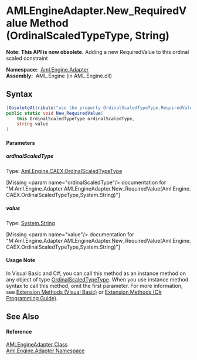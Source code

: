 AMLEngineAdapter.New_RequiredValue Method (OrdinalScaledTypeType, String)
=========================================================================


**Note: This API is now obsolete.**
Adding a new RequiredValue to this ordinal scaled constraint

  **Namespace:**  [Aml.Engine.Adapter][1]  
  **Assembly:**  AML.Engine (in AML.Engine.dll)

Syntax
------

```csharp
[ObsoleteAttribute("use the property OrdinalScaledTypeType.RequiredValue instead.")]
public static void New_RequiredValue(
	this OrdinalScaledTypeType ordinalScaledType,
	string value
)
```

#### Parameters

##### *ordinalScaledType*
Type: [Aml.Engine.CAEX.OrdinalScaledTypeType][2]  

[Missing &lt;param name="ordinalScaledType"/> documentation for "M:Aml.Engine.Adapter.AMLEngineAdapter.New_RequiredValue(Aml.Engine.CAEX.OrdinalScaledTypeType,System.String)"]


##### *value*
Type: [System.String][3]  

[Missing &lt;param name="value"/> documentation for "M:Aml.Engine.Adapter.AMLEngineAdapter.New_RequiredValue(Aml.Engine.CAEX.OrdinalScaledTypeType,System.String)"]


#### Usage Note
In Visual Basic and C#, you can call this method as an instance method on any object of type [OrdinalScaledTypeType][2]. When you use instance method syntax to call this method, omit the first parameter. For more information, see [Extension Methods (Visual Basic)][4] or [Extension Methods (C# Programming Guide)][5].

See Also
--------

#### Reference
[AMLEngineAdapter Class][6]  
[Aml.Engine.Adapter Namespace][1]  

[1]: ../README.md
[2]: ../../Aml.Engine.CAEX/OrdinalScaledTypeType/README.md
[3]: https://docs.microsoft.com/dotnet/api/system.string
[4]: https://docs.microsoft.com/dotnet/visual-basic/programming-guide/language-features/procedures/extension-methods
[5]: https://docs.microsoft.com/dotnet/csharp/programming-guide/classes-and-structs/extension-methods
[6]: README.md
[7]: https://www.automationml.org
[8]: ../../icons/logoShade.png